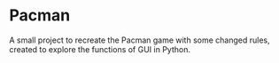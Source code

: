 # Pacman
A small project to recreate the Pacman game with some changed rules, created to explore the functions of GUI in Python.
